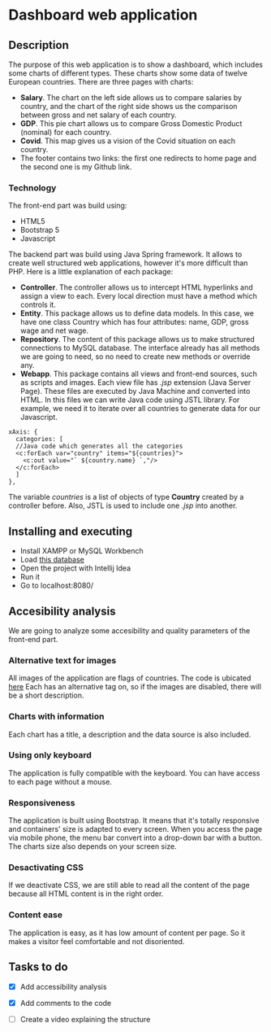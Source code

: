 # Dashboard web application

## Description

The purpose of  this web application is to show a dashboard, which includes some charts of different types. These charts show some data of twelve European countries. There are three pages with charts:
* **Salary**. The chart on the left side allows us to compare salaries by country, and the chart of the right side shows us the comparison between gross and net salary of each country.
* **GDP**. This pie chart allows us to compare Gross Domestic Product (nominal) for each country.
* **Covid**. This map gives us a vision of the Covid situation on each country.
* The footer contains two links: the first one redirects to home page and the second one is my Github link.

### Technology

The front-end part was build using:
* HTML5
* Bootstrap 5
* Javascript

The backend part was build using Java Spring framework. It allows to create well structured web applications, however it's more difficult than PHP. Here is a little explanation of each package:
* **Controller**. The controller allows us to intercept HTML hyperlinks and assign a view to each. Every local direction must have a method which controls it.
* **Entity**. This package allows us to define data models. In this case, we have one class Country which has four attributes: name, GDP, gross wage and net wage.
* **Repository**. The content of this package allows us to make structured connections to MySQL database. The interface already has all methods we are going to need, so no need to create new methods or override any.
* **Webapp**. This package contains all views and front-end sources, such as scripts and images. Each view file has *.jsp* extension (Java Server Page). These files are executed by Java Machine and converted into HTML. In this files we can write Java code using JSTL library. For example, we need it to iterate over all countries to generate data for our Javascript.
```
xAxis: {
  categories: [
  //Java code which generates all the categories
  <c:forEach var="country" items="${countries}">
    <c:out value="` ${country.name} `,"/>
  </c:forEach>
  ]
},
```
The variable *countries* is a list of objects of type **Country** created by a controller before. Also, JSTL is used to include one *.jsp* into another.


## Installing and executing

* Install XAMPP or MySQL Workbench
* Load [this database](https://github.com/morj12/adiiu-charts-spring/blob/main/country_info.sql)
* Open the project with Intellij Idea
* Run it
* Go to localhost:8080/

## Accesibility analysis

We are going to analyze some accesibility and quality parameters of the front-end part.

### Alternative text for images

All images of the application are flags of countries. The code is ubicated [here](src/main/webapp/countries.jsp)
Each has an alternative tag on, so if the images are disabled, there will be a short description.

### Charts with information

Each chart has a title, a description and the data source is also included. 

### Using only keyboard

The application is fully compatible with the keyboard. You can have access to each page without a mouse.

### Responsiveness

The application is built using Bootstrap. It means that it's totally responsive and containers' size is adapted to every screen. When you access the page via mobile phone, the menu bar convert into a drop-down bar with a button. The charts size also depends on your screen size.

### Desactivating CSS

If we deactivate CSS, we are still able to read all the content of the page because all HTML content is in the right order.

### Content ease

The application is easy, as it has low amount of content per page. So it makes a visitor feel comfortable and not disoriented.

## Tasks to do

- [x] Add accessibility analysis
- [x] Add comments to the code
- [ ] Create a video explaining the structure


